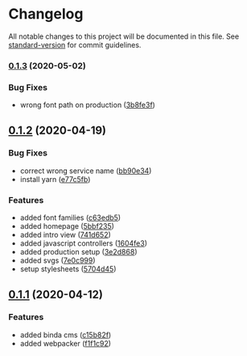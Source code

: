 # Changelog

All notable changes to this project will be documented in this file. See [standard-version](https://github.com/conventional-changelog/standard-version) for commit guidelines.

### [0.1.3](https://bitbucket.org/lorenzorivosecchi/clam/compare/v0.1.2...v0.1.3) (2020-05-02)

### Bug Fixes

- wrong font path on production ([3b8fe3f](https://bitbucket.org/lorenzorivosecchi/clam/commit/3b8fe3f8f59868fe0ce185b4ba793bbe3c346ce5))

## [0.1.2](https://bitbucket.org/lorenzorivosecchi/clam/compare/v0.1.1...v0.1.2) (2020-04-19)

### Bug Fixes

- correct wrong service name ([bb90e34](https://bitbucket.org/lorenzorivosecchi/clam/commits/bb90e345174b4f8ccbc266e9f5bd662d0da17a9f))
- install yarn ([e77c5fb](https://bitbucket.org/lorenzorivosecchi/clam/commits/e77c5fbdc8c941c58449ac897e37e24490690f94))

### Features

- added font families ([c63edb5](https://bitbucket.org/lorenzorivosecchi/clam/commits/c63edb5f16bb71c01baa76736dd65ff31c838b67))
- added homepage ([5bbf235](https://bitbucket.org/lorenzorivosecchi/clam/commits/5bbf23590e45eddb7540a99eefc1503b0819cf5c))
- added intro view ([741d652](https://bitbucket.org/lorenzorivosecchi/clam/commits/741d65234c9a18baee09c37ed00ecbc785a0a836))
- added javascript controllers ([1604fe3](https://bitbucket.org/lorenzorivosecchi/clam/commits/1604fe3fffa3c21bb4f2249f704425164d571505))
- added production setup ([3e2d868](https://bitbucket.org/lorenzorivosecchi/clam/commits/3e2d868db7073b034ebab0d1c751b650b7f7415d))
- added svgs ([7e0c999](https://bitbucket.org/lorenzorivosecchi/clam/commits/7e0c999fe467a27641799de3f914c90f289b918b))
- setup stylesheets ([5704d45](https://bitbucket.org/lorenzorivosecchi/clam/commits/5704d4503bf03ba69fc9d37484ad4149f2d837b6))

## [0.1.1](https://bitbucket.org/lorenzorivosecchi/clam/compare/f1f1c92d5e8eda2f626bfaaf935f7ceacedeeaec...v0.1.1) (2020-04-12)

### Features

- added binda cms ([c15b82f](https://bitbucket.org/lorenzorivosecchi/clam/commits/c15b82f1b63e6258b3c600977595a7af8d38ec8c))
- added webpacker ([f1f1c92](https://bitbucket.org/lorenzorivosecchi/clam/commits/f1f1c92d5e8eda2f626bfaaf935f7ceacedeeaec))
